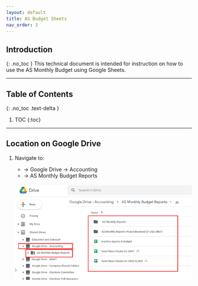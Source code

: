 ```yaml
---
layout: default
title: AS Budget Sheets
nav_order: 3
---
```

## Introduction
{: .no_toc }
This technical document is intended for instruction on how to use the AS Monthly Budget using Google Sheets.

---

## Table of Contents
{: .no_toc .text-delta }

1. TOC
{:toc}

---

## Location on Google Drive

1. Navigate to:
	- -> Google Drive -> Accounting
	- -> AS Monthly Budget Reports

	![gd-1](./images/gd-1.png)